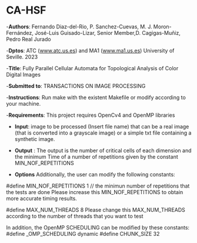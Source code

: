 # CA-HSF
-__Authors__: Fernando Diaz-del-Rio, P. Sanchez-Cuevas, M. J. Moron-Fernández, José-Luis Guisado-Lizar, Senior Member,D. Cagigas-Muñiz, Pedro Real Jurado

-__Dptos__: ATC (www.atc.us.es) and MA1 (www.ma1.us.es) University of Seville. 2023 

-__Title__: Fully Parallel Cellular Automata for Topological Analysis of Color Digital Images 

-__Submitted to__: TRANSACTIONS ON IMAGE PROCESSING

-__Instructions__: Run make with the existent Makefile or modify according to your machine. 

-__Requirements__: This project requires OpenCv4 and OpenMP libraries

- __Input__: image to be processed (Insert file name) that can be a real image (that is converted into a grayscale image) or a simple txt file containing a synthetic image. 

- __Output__ : The output is the number of critical cells of each dimension and the minimum Time of a number of repetitions given by the constant MIN_NOF_REPETITIONS  

- __Options__ Additionally, the user can modify the following constants:  

#define MIN_NOF_REPETITIONS  1 // the minimun number of repetitions that the tests are done 
Please increase this MIN_NOF_REPETITIONS   to obtain more accurate timing results. 

#define MAX_NUM_THREADS 8
Please change this MAX_NUM_THREADS  according to the number of threads that you want to test

In addition, the OpenMP SCHEDULING can be modified by these constants:  
#define _OMP_SCHEDULING dynamic 
#define CHUNK_SIZE 32
